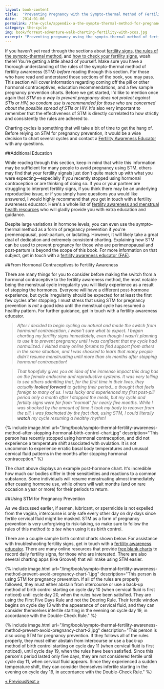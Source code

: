 ```yaml
---
layout: book-content
title:  "Preventing Pregnancy with the Sympto-thermal Method of Fertility Awareness"
date:   2014-01-06
permalink: /the-cycle/appendix-a-the-sympto-thermal-method-for-pregnancy-prevention/
category: the-cycle
img: book/forrest-adventure-walk-charting-fertility-with-pcos.jpg
excerpt: "Preventing pregnancy using the sympto-thermal method of fertility awareness requires that you strictly follow a simple set of rules. Despite large variations in hormone levels, you can even use the sympto-thermal method as a form of pregnancy prevention if you're premenopausal, post-partum, or lactating."
---
```


If you haven't yet read through the sections about <a class="text-link" href="/the-cycle/chapter-6-hormone-changes-and-fertility-signals">fertility signs</a>, <a class="text-link" href="/the-cycle/chapter-7-the-rules-of-the-sympto-thermal-method">the rules of the sympto-thermal method</a>, and <a class="text-link" href="/the-cycle/chapter-8-checking-fertility-signs-how-to">how to check your fertility signs</a>, woah there! You're getting a little ahead of yourself. Make sure you have a thorough understanding of the rules of the sympto-thermal method of fertility awareness (STM) _before_ reading through this section. For those who have read and understand those sections of the book, you may pass. This section will cover information regarding coming off the pill or other hormonal contraceptives, education recommendations, and a few sample pregnancy prevention charts. Before we get started, I'd like to mention once again that _STM as a way to prevent pregnancy does not protect against STIs or HIV, so condom use is recommended for those who are concerned about the possible spread of STIs or HIV._ It's also very important to remember that the effectiveness of STM is directly correlated to how strictly and consistently the rules are adhered to.

Charting cycles is something that will take a bit of time to get the hang of. Before relying on STM for pregnancy prevention, it would be a wise decision to chart several cycles and contact a <a class="text-link" href="/the-cycle/appendix-d-fertility-awareness-and-menstrual-health-resources">Fertility Awareness Educator</a> with any questions.


##Additional Education


While reading through this section, keep in mind that while this information may be sufficient for many people to avoid pregnancy using STM, others may find that your fertility signals just don't quite match up with what you were expecting&mdash;especially if you recently stopped using hormonal contraception or are thinking of doing so. If you or your partner are struggling to interpret fertility signs, if you think there may be an underlying reproductive issue, or if you simply have questions you would like answered, I would highly recommend that you get in touch with a fertility awareness educator. Here's a whole list of <a class="text-link" href="/the-cycle/appendix-d-fertility-awareness-and-menstrual-health-resources">fertility awareness and menstrual health resources</a> who will gladly provide you with extra education and guidance. 

Despite large variations in hormone levels, you can even use the sympto-thermal method as a form of pregnancy prevention if you're premenopausal, post-partum, or lactating. However, it will likely take a great deal of dedication and extremely consistent charting. Explaining how STM can be used to prevent pregnancy for those who are perimenopausal and post-partum is beyond the scope of this book. For more information on that subject, get in touch with a <a class="text-link" href="/the-cycle/appendix-d-fertility-awareness-and-menstrual-health-resources">fertility awareness educator (FAE)</a>.


##From Hormonal Contraceptives to Fertility Awareness


There are many things for you to consider before making the switch from a hormonal contraceptive to the fertility awareness method, the most notable being the menstrual cycle irregularity you will likely experience as a result of stopping the hormones. Everyone will have a different post-hormone experience, but cycle irregularity should be expected for at least the first few cycles after stopping. I must stress that using STM for pregnancy prevention is _not_ a good idea until the menstrual cycle has resumed a healthy pattern. For further guidance, get in touch with a fertility awareness educator.

>_After I decided to begin cycling au natural and made the switch from hormonal contraception, I wasn't sure what to expect. I began charting my fertility signs immediately, even though I wasn't planning to use it to prevent pregnancy until I was confident that my cycle had normalized. I visited many online forums to find support from others in the same situation, and I was shocked to learn that many people didn't resume menstruating until more than six months after stopping hormonal contraception!_

>_That hopefully gives you an idea of the immense impact this drug has on the female endocrine and reproductive systems. It was very telling to see others admitting that, for the first time in their lives, they actually **looked forward** to getting their period...a thought that feels foreign to many of us. I was lucky and experienced my first post-pill period only a month after I stopped the meds, but my cycle and fertility signs were far from "normal" for nearly five months. While I was shocked by the amount of time it took my body to recover from the pill, I was fascinated by the fact that, using STM, I could literally **watch** my cycle resuming a healthy rhythm!_


{% include image.html url="/img/book/sympto-thermal-fertility-awareness-method-after-stopping-hormonal-birth-control-chart.jpg" description="This person has recently stopped using hormonal contraception, and did not experience a temperature shift associated with ovulation. It is not uncommon to experience erratic basal body temperatures and unusual cervical fluid patterns in the months after stopping hormonal contraception." %}


The chart above displays an example post-hormone chart. It's incredible how much our bodies differ in their sensitivities and reactions to a common substance. Some individuals will resume menstruating almost immediately after ceasing hormone use, while others will wait months (and on rare occasion a year or more) for their periods to return. 


##Using STM for Pregnancy Prevention
 

As we discussed earlier, if semen, lubricant, or spermicide is not expelled from the vagina, intercourse is only safe every other day on dry days since fertile cervical fluid might be masked. STM as a form of pregnancy prevention is _very_ unforgiving to risk-taking, so make sure to follow the rules of this method _to a tee_ when using it as birth control. 

There are a couple sample birth control charts shown below. For assistance with troubleshooting fertility signs, get in touch with a <a class="text-link" href="/the-cycle/appendix-d-fertility-awareness-and-menstrual-health-resources">fertility awareness educator</a>. There are many online resources that provide <a class="text-link" target="_blank" href="http://holistichormonalhealth.com/charts/">free blank charts</a> to record daily fertility signs, for those who are interested. There are also several charting apps (like Groove!) that will make using STM easier.


{% include image.html url="/img/book/sympto-thermal-fertility-awareness-method-prevent-avoid-pregnancy-chart-1.jpg" description="This person is using STM for pregnancy prevention. If all of the rules are properly followed, they must either abstain from intercourse or use a back-up method of birth control starting on cycle day 10 (when cervical fluid is first noticed) until cycle day 20, when the rules have been satisfied. They are using the First Five Days Rule and not the Doering Rule. Their fertile window begins on cycle day 13 with the appearance of cervical fluid, and they can consider themselves infertile starting in the evening on cycle day 19, in accordance with the Double-Check Rule." %}


{% include image.html url="/img/book/sympto-thermal-fertility-awareness-method-prevent-avoid-pregnancy-chart-2.jpg" description="This person is also using STM for pregnancy prevention. If they follows all of the rules properly, they must either abstain from intercourse or use a back-up method of birth control starting on cycle day 11 (when cervical fluid is first noticed), until cycle day 19, when the rules have been satisfied. Since this person's period lasted only five days, they are not considered fertile until cycle day 11, when cervical fluid appears. Since they experienced a sudden temperature shift, they can consider themselves infertile starting in the evening on cycle day 19, in accordance with the Double-Check Rule." %}


<div class="arrows">
	<p><a class="text-link previous" href="/the-cycle/chapter-9-sympto-thermal-method-effectiveness/" title="Previous Excerpt">&laquo; Previous</a><a class="text-link next" href="/the-cycle/appendix-b-the-sympto-thermal-method-for-pregnancy-assistance/" title="Next Excerpt">Next &raquo;</a></p>
</div>
